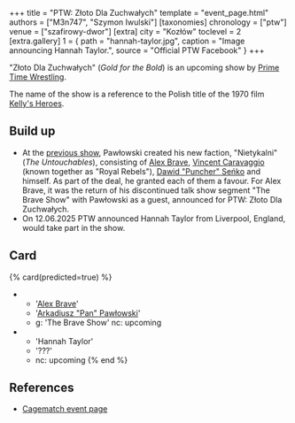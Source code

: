 +++
title = "PTW: Złoto Dla Zuchwałych"
template = "event_page.html"
authors = ["M3n747", "Szymon Iwulski"]
[taxonomies]
chronology = ["ptw"]
venue = ["szafirowy-dwor"]
[extra]
city = "Kozłów"
toclevel = 2
[extra.gallery]
1 = { path = "hannah-taylor.jpg", caption = "Image announcing Hannah Taylor.", source = "Official PTW Facebook" }
+++

"Złoto Dla Zuchwałych" (_Gold for the Bold_) is an upcoming show by [Prime Time Wrestling](@/o/ptw.md).

The name of the show is a reference to the Polish title of the 1970 film [Kelly's Heroes][zloto].

## Build up

* At the [previous show](@/e/ptw/2025-05-31-ptw-dzien-dziecka.md), Pawłowski created his new faction, "Nietykalni" (_The Untouchables_), consisting of [Alex Brave](@/w/alex-brave.md), [Vincent Caravaggio](@/w/vincent-caravaggio.md) (known together as "Royal Rebels"), [Dawid "Puncher" Seńko](@/w/puncher.md) and himself. As part of the deal, he granted each of them a favour. For Alex Brave, it was the return of his discontinued talk show segment "The Brave Show" with Pawłowski as a guest, announced for PTW: Złoto Dla Zuchwałych.
* On 12.06.2025 PTW announced Hannah Taylor from Liverpool, England, would take part in the show.

## Card

{% card(predicted=true) %}
- - '[Alex Brave](@/w/alex-brave.md)'
  - '[Arkadiusz "Pan" Pawłowski](@/w/pan-pawlowski.md)'
  - g: 'The Brave Show'
    nc: upcoming
- - 'Hannah Taylor'
  - '???'
  - nc: upcoming
{% end %}

## References

* [Cagematch event page](https://www.cagematch.net/?id=1&nr=426947)

[zloto]: https://en.wikipedia.org/wiki/Kelly%27s_Heroes
